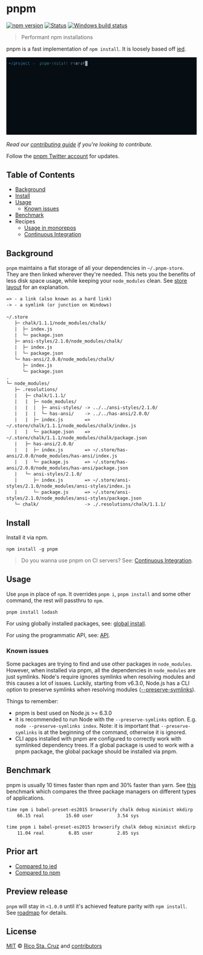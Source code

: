 # pnpm

[![npm version](https://img.shields.io/npm/v/pnpm.svg?maxAge=7200)](https://www.npmjs.com/package/pnpm)
[![Status](https://travis-ci.org/rstacruz/pnpm.svg?branch=master)](https://travis-ci.org/rstacruz/pnpm "See test builds")
[![Windows build status](https://ci.appveyor.com/api/projects/status/i30tealekiaesltb/branch/master?svg=true)](https://ci.appveyor.com/project/zkochan/pnpm/branch/master)

> Performant npm installations

pnpm is a fast implementation of `npm install`. It is loosely based off [ied].

![](docs/images/screencast.gif)

*Read our [contributing guide](CONTRIBUTING.md) if you're looking to contribute.*

Follow the [pnpm Twitter account](https://twitter.com/pnpmjs) for updates.

## Table of Contents

* [Background](#background)
* [Install](#install)
* [Usage](#usage)
  * [Known issues](#known-issues)
* [Benchmark](#benchmark)
* Recipes
  * [Usage in monorepos](docs/recipes/usage-in-monorepos.md)
  * [Continuous Integration](docs/recipes/continuous-integration.md)

## Background

`pnpm` maintains a flat storage of all your dependencies in `~/.pnpm-store`. They are then linked wherever they're needed.
This nets you the benefits of less disk space usage, while keeping your `node_modules` clean.
See [store layout](docs/store-layout.md) for an explanation.

```
=> - a link (also known as a hard link)
-> - a symlink (or junction on Windows)

~/.store
   ├─ chalk/1.1.1/node_modules/chalk/
   |  ├─ index.js
   |  └─ package.json
   ├─ ansi-styles/2.1.0/node_modules/chalk/
   |  ├─ index.js
   |  └─ package.json
   └─ has-ansi/2.0.0/node_modules/chalk/
      ├─ index.js
      └─ package.json
.
└─ node_modules/
   ├─ .resolutions/
   |   ├─ chalk/1.1.1/
   |   |  ├─ node_modules/
   |   |  |  ├─ ansi-styles/ -> ../../ansi-styles/2.1.0/
   |   |  |  └─ has-ansi/    -> ../../has-ansi/2.0.0/
   |   |  ├─ index.js        => ~/.store/chalk/1.1.1/node_modules/chalk/index.js
   |   |  └─ package.json    => ~/.store/chalk/1.1.1/node_modules/chalk/package.json
   |   ├─ has-ansi/2.0.0/
   |   |  ├─ index.js        => ~/.store/has-ansi/2.0.0/node_modules/has-ansi/index.js
   |   |  └─ package.js      => ~/.store/has-ansi/2.0.0/node_modules/has-ansi/package.json
   |   └─ ansi-styles/2.1.0/
   |      ├─ index.js        => ~/.store/ansi-styles/2.1.0/node_modules/ansi-styles/index.js
   |      └─ package.js      => ~/.store/ansi-styles/2.1.0/node_modules/ansi-styles/package.json
   └─ chalk/                 -> ./.resolutions/chalk/1.1.1/
```

## Install

Install it via npm.

```
npm install -g pnpm
```

> Do you wanna use pnpm on CI servers? See: [Continuous Integration](docs/recipes/continuous-integration.md).

## Usage

Use `pnpm` in place of `npm`. It overrides `pnpm i`, `pnpm install` and some other command, the rest will passthru to `npm`.

```
pnpm install lodash
```

For using globally installed packages, see: [global install](docs/global-install.md).

For using the programmatic API, see: [API](docs/api.md).

### Known issues

Some packages are trying to find and use other packages in `node_modules`.
However, when installed via pnpm, all the dependencies in `node_modules` are
just symlinks. Node's require ignores symlinks when resolving modules and this
causes a lot of issues. Luckily, starting from v6.3.0, Node.js has a CLI option to
preserve symlinks when resolving modules ([--preserve-symlinks](https://nodejs.org/api/cli.html#cli_preserve_symlinks)).

Things to remember:

* pnpm is best used on Node.js >= 6.3.0
* it is recommended to run Node with the `--preserve-symlinks` option. E.g. `node --preserve-symlinks index`. Note: it is important that `--preserve-symlinks` is at the beginning of the command, otherwise it is ignored.
* CLI apps installed with pnpm are configured to correctly work with symlinked dependency trees. If a global package is used to work with a pnpm package, the global package
should be installed via pnpm.

## Benchmark

pnpm is usually 10 times faster than npm and 30% faster than yarn. See [this](https://github.com/zkochan/node-package-manager-benchmark)
benchmark which compares the three package managers on different types of applications.

```
time npm i babel-preset-es2015 browserify chalk debug minimist mkdirp
    66.15 real        15.60 user         3.54 sys
```

```
time pnpm i babel-preset-es2015 browserify chalk debug minimist mkdirp
    11.04 real         6.85 user         2.85 sys
```

## Prior art

* [Compared to ied](docs/vs-ied.md)
* [Compared to npm](docs/vs-npm.md)

## Preview release

`pnpm` will stay in `<1.0.0` until it's achieved feature parity with `npm install`. See [roadmap](https://github.com/rstacruz/pnpm/milestone/1) for details.

## License

[MIT](https://github.com/rstacruz/pnpm/blob/master/LICENSE) © [Rico Sta. Cruz](http://ricostacruz.com) and [contributors]

[contributors]: http://github.com/rstacruz/pnpm/contributors
[ied]: https://github.com/alexanderGugel/ied
